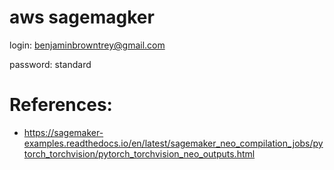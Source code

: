 # aws sagemagker

login:
benjaminbrowntrey@gmail.com

password:
standard

# References:

- https://sagemaker-examples.readthedocs.io/en/latest/sagemaker_neo_compilation_jobs/pytorch_torchvision/pytorch_torchvision_neo_outputs.html

